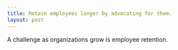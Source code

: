 ```yaml
---
title: Retain employees longer by advocating for them.
layout: post
---
```


A challenge as organizations grow is employee retention. 
